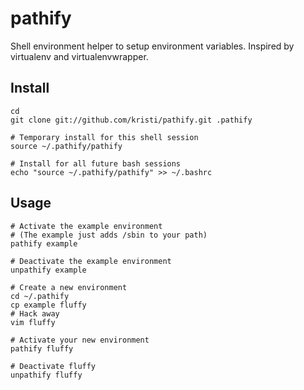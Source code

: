 pathify
=======

Shell environment helper to setup environment variables.  Inspired by virtualenv and virtualenvwrapper.

Install
-------

    cd
    git clone git://github.com/kristi/pathify.git .pathify

    # Temporary install for this shell session
    source ~/.pathify/pathify

    # Install for all future bash sessions
    echo "source ~/.pathify/pathify" >> ~/.bashrc

Usage
-----

    # Activate the example environment
    # (The example just adds /sbin to your path)
    pathify example

    # Deactivate the example environment
    unpathify example

    # Create a new environment
    cd ~/.pathify
    cp example fluffy
    # Hack away
    vim fluffy

    # Activate your new environment
    pathify fluffy

    # Deactivate fluffy
    unpathify fluffy
